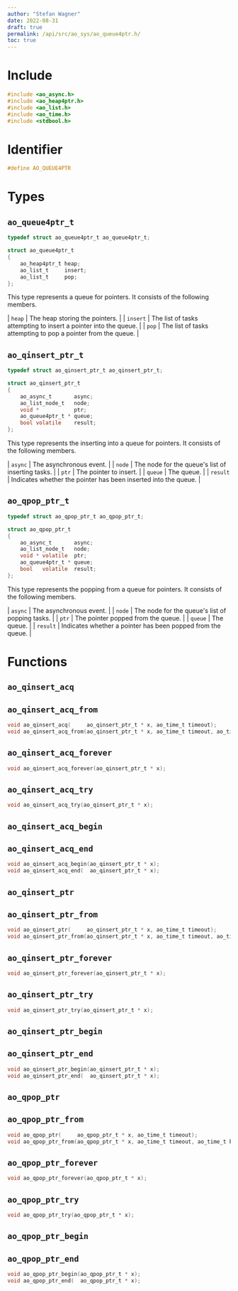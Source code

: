 ```yaml
---
author: "Stefan Wagner"
date: 2022-08-31
draft: true
permalink: /api/src/ao_sys/ao_queue4ptr.h/
toc: true
---
```


# Include

```c
#include <ao_async.h>
#include <ao_heap4ptr.h>
#include <ao_list.h>
#include <ao_time.h>
#include <stdbool.h>
```

# Identifier

```c
#define AO_QUEUE4PTR
```

# Types

## `ao_queue4ptr_t`

```c
typedef struct ao_queue4ptr_t ao_queue4ptr_t;
```

```c
struct ao_queue4ptr_t
{
    ao_heap4ptr_t heap;
    ao_list_t     insert;
    ao_list_t     pop;
};
```

This type represents a queue for pointers. It consists of the following members.

| `heap` | The heap storing the pointers. |
| `insert` | The list of tasks attempting to insert a pointer into the queue. |
| `pop` | The list of tasks attempting to pop a pointer from the queue. |

## `ao_qinsert_ptr_t`

```c
typedef struct ao_qinsert_ptr_t ao_qinsert_ptr_t;
```

```c
struct ao_qinsert_ptr_t
{
    ao_async_t       async;
    ao_list_node_t   node;
    void *           ptr;
    ao_queue4ptr_t * queue;
    bool volatile    result;
};
```

This type represents the inserting into a queue for pointers. It consists of the following members.

| `async` | The asynchronous event. |
| `node` | The node for the queue's list of inserting tasks. |
| `ptr` | The pointer to insert. |
| `queue` | The queue. |
| `result` | Indicates whether the pointer has been inserted into the queue. |

## `ao_qpop_ptr_t`

```c
typedef struct ao_qpop_ptr_t ao_qpop_ptr_t;
```

```c
struct ao_qpop_ptr_t
{
    ao_async_t       async;
    ao_list_node_t   node;
    void * volatile  ptr;
    ao_queue4ptr_t * queue;
    bool   volatile  result;
};
```

This type represents the popping from a queue for pointers. It consists of the following members.

| `async` | The asynchronous event. |
| `node` | The node for the queue's list of popping tasks. |
| `ptr` | The pointer popped from the queue. |
| `queue` | The queue. |
| `result` | Indicates whether a pointer has been popped from the queue. |

# Functions

## `ao_qinsert_acq`
## `ao_qinsert_acq_from`

```c
void ao_qinsert_acq(     ao_qinsert_ptr_t * x, ao_time_t timeout);
void ao_qinsert_acq_from(ao_qinsert_ptr_t * x, ao_time_t timeout, ao_time_t beginning);
```

## `ao_qinsert_acq_forever`

```c
void ao_qinsert_acq_forever(ao_qinsert_ptr_t * x);
```

## `ao_qinsert_acq_try`

```c
void ao_qinsert_acq_try(ao_qinsert_ptr_t * x);
```

## `ao_qinsert_acq_begin`
## `ao_qinsert_acq_end`

```c
void ao_qinsert_acq_begin(ao_qinsert_ptr_t * x);
void ao_qinsert_acq_end(  ao_qinsert_ptr_t * x);
```

## `ao_qinsert_ptr`
## `ao_qinsert_ptr_from`

```c
void ao_qinsert_ptr(     ao_qinsert_ptr_t * x, ao_time_t timeout);
void ao_qinsert_ptr_from(ao_qinsert_ptr_t * x, ao_time_t timeout, ao_time_t beginning);
```

## `ao_qinsert_ptr_forever`

```c
void ao_qinsert_ptr_forever(ao_qinsert_ptr_t * x);
```

## `ao_qinsert_ptr_try`

```c
void ao_qinsert_ptr_try(ao_qinsert_ptr_t * x);
```

## `ao_qinsert_ptr_begin`
## `ao_qinsert_ptr_end`

```c
void ao_qinsert_ptr_begin(ao_qinsert_ptr_t * x);
void ao_qinsert_ptr_end(  ao_qinsert_ptr_t * x);
```

## `ao_qpop_ptr`
## `ao_qpop_ptr_from`

```c
void ao_qpop_ptr(     ao_qpop_ptr_t * x, ao_time_t timeout);
void ao_qpop_ptr_from(ao_qpop_ptr_t * x, ao_time_t timeout, ao_time_t beginning);
```

## `ao_qpop_ptr_forever`

```c
void ao_qpop_ptr_forever(ao_qpop_ptr_t * x);
```

## `ao_qpop_ptr_try`

```c
void ao_qpop_ptr_try(ao_qpop_ptr_t * x);
```

## `ao_qpop_ptr_begin`
## `ao_qpop_ptr_end`

```c
void ao_qpop_ptr_begin(ao_qpop_ptr_t * x);
void ao_qpop_ptr_end(  ao_qpop_ptr_t * x);
```
